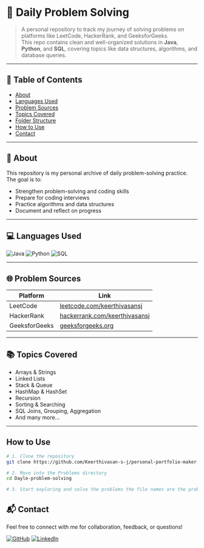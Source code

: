 # 🧠 Daily Problem Solving

> A personal repository to track my journey of solving problems on platforms like LeetCode, HackerRank, and GeeksforGeeks.  
> This repo contains clean and well-organized solutions in **Java**, **Python**, and **SQL**, covering topics like data structures, algorithms, and database queries.

---

## 📌 Table of Contents

- [About](#about)
- [Languages Used](#languages-used)
- [Problem Sources](#problem-sources)
- [Topics Covered](#topics-covered)
- [Folder Structure](#folder-structure)
- [How to Use](#how-to-use)
- [Contact](#contact)

---

## 📖 About

This repository is my personal archive of daily problem-solving practice. The goal is to:

- Strengthen problem-solving and coding skills
- Prepare for coding interviews
- Practice algorithms and data structures
- Document and reflect on progress

---

## 💻 Languages Used

![Java](https://img.shields.io/badge/Java-007396?style=flat-square&logo=java&logoColor=white)
![Python](https://img.shields.io/badge/Python-3776AB?style=flat-square&logo=python&logoColor=white)
![SQL](https://img.shields.io/badge/SQL-025E8C?style=flat-square&logo=mysql&logoColor=white)

---

## 🌐 Problem Sources

| Platform      | Link                                                |
|---------------|-----------------------------------------------------|
| LeetCode      | [leetcode.com/keerthivasansj](https://leetcode.com/u/Keerthivasansj/) |
| HackerRank    | [hackerrank.com/keerthivasansj](https://www.hackerrank.com/profile/Keerthivasansj) |
| GeeksforGeeks | [geeksforgeeks.org](https://www.geeksforgeeks.org/user/keerthivasansj/) |

---

## 📚 Topics Covered

- Arrays & Strings
- Linked Lists
- Stack & Queue
- HashMap & HashSet
- Recursion
- Sorting & Searching
- SQL Joins, Grouping, Aggregation
- And many more...

---

## How to Use

```bash
# 1. Clone the repository
git clone https://github.com/Keerthivasan-s-j/personal-portfolio-maker.git

# 2. Move into the Problems directory
cd Dayle-problem-solving

# 3. Start exploring and solve the problems the file names are the problem id in leetcode

```

## 📬 Contact

Feel free to connect with me for collaboration, feedback, or questions!

[![GitHub](https://img.shields.io/badge/GitHub-Keerthivasan--s--j-green?style=flat-square&logo=github)](https://github.com/Keerthivasan-s-j)
[![LinkedIn](https://img.shields.io/badge/LinkedIn-KeerthivasanSJ-blue?style=flat-square&logo=linkedin)](https://www.linkedin.com/in/keerthivasansj) 

